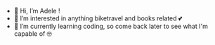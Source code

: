 - 👋 Hi, I’m Adele !
- 👀 I’m interested in anything biketravel and books related 💕
- 🌱 I’m currently learning coding, so come back later to see what I'm capable of 🤓

